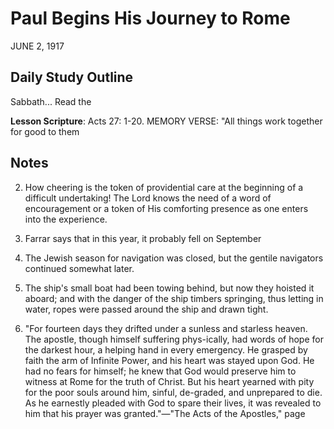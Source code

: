 # Paul Begins His Journey to Rome
JUNE 2, 1917

## Daily Study Outline

Sabbath... Read the

**Lesson Scripture**: Acts 27: 1-20. MEMORY VERSE: "All things work together for good to them

## Notes

2. How cheering is the token of providential care at the beginning of a difficult undertaking! The Lord knows the need of a word of encouragement or a token of His comforting presence as one enters into the experience.

29. Farrar says that in this year, it probably fell on September

24. The Jewish season for navigation was closed, but the gentile navigators continued somewhat later.

4. The ship's small boat had been towing behind, but now they hoisted it aboard; and with the danger of the ship timbers springing, thus letting in water, ropes were passed around the ship and drawn tight.

5. "For fourteen days they drifted under a sunless and starless heaven. The apostle, though himself suffering phys-ically, had words of hope for the darkest hour, a helping hand in every emergency. He grasped by faith the arm of Infinite Power, and his heart was stayed upon God. He had no fears for himself; he knew that God would preserve him to witness at Rome for the truth of Christ. But his heart yearned with pity for the poor souls around him, sinful, de-graded, and unprepared to die. As he earnestly pleaded with God to spare their lives, it was revealed to him that his prayer was granted."—"The Acts of the Apostles," page
